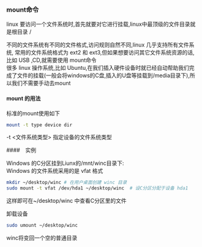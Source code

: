 ### mount命令  
linux 要访问一个文件系统时,首先就要对它进行挂载,linux中最顶级的文件目录就是根目录 /  

不同的文件系统有不同的文件格式,访问规则自然不同,linux 几乎支持所有文件系统, 常用的文件系统格式为 ext2 和 ext3,但如果想要访问其它文件系统资源的话,比如 USB ,CD,就需要使用 mount命令  
很多 linux 操作系统,比如 Ubuntu,在我们插入硬件设备时就已经自动帮助我们完成了文件的挂载(一般会将windows的C盘,插入的U盘等挂载到/media目录下),所以我们不需要手动去mount
  
#### mount 的用法
标准的mount使用如下
```bash
mount -t type device dir
```  
-t <文件系统类型> 指定设备的文件系统类型  

####　实例

Windows 的C分区挂到Liunx的/mnt/winc目录下:   
Windows 的文件系统采用的是 vfat 格式
```bash
mkdir ~/desktop/winc # 在用户桌面创建 winc 目录 
sudo mount -t vfat /dev/hda1 ~/desktop/winc  # 设C分区分配于设备 hda1 
```
这样即可在~/desktop/winc 中查看C分区里的文件

卸载设备
```bash
sudo umount ~/desktop/winc
```
winc将变回一个空的普通目录
